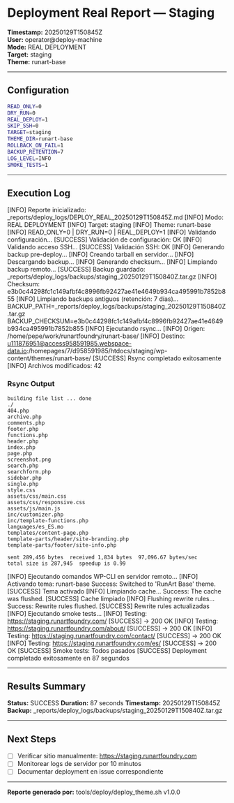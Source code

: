 # Deployment Real Report — Staging

**Timestamp:** 20250129T150845Z  
**User:** operator@deploy-machine  
**Mode:** REAL DEPLOYMENT  
**Target:** staging  
**Theme:** runart-base

---

## Configuration

```bash
READ_ONLY=0
DRY_RUN=0
REAL_DEPLOY=1
SKIP_SSH=0
TARGET=staging
THEME_DIR=runart-base
ROLLBACK_ON_FAIL=1
BACKUP_RETENTION=7
LOG_LEVEL=INFO
SMOKE_TESTS=1
```

---

## Execution Log

[INFO] Reporte inicializado: _reports/deploy_logs/DEPLOY_REAL_20250129T150845Z.md
[INFO] Modo: REAL DEPLOYMENT
[INFO] Target: staging
[INFO] Theme: runart-base
[INFO] READ_ONLY=0 | DRY_RUN=0 | REAL_DEPLOY=1
[INFO] Validando configuración...
[SUCCESS] Validación de configuración: OK
[INFO] Validando acceso SSH...
[SUCCESS] Validación SSH: OK
[INFO] Generando backup pre-deploy...
[INFO] Creando tarball en servidor...
[INFO] Descargando backup...
[INFO] Generando checksum...
[INFO] Limpiando backup remoto...
[SUCCESS] Backup guardado: _reports/deploy_logs/backups/staging_20250129T150840Z.tar.gz
[INFO] Checksum: e3b0c44298fc1c149afbf4c8996fb92427ae41e4649b934ca495991b7852b855
[INFO] Limpiando backups antiguos (retención: 7 días)...
BACKUP_PATH=_reports/deploy_logs/backups/staging_20250129T150840Z.tar.gz
BACKUP_CHECKSUM=e3b0c44298fc1c149afbf4c8996fb92427ae41e4649b934ca495991b7852b855
[INFO] Ejecutando rsync...
[INFO] Origen: /home/pepe/work/runartfoundry/runart-base/
[INFO] Destino: u111876951@access958591985.webspace-data.io:/homepages/7/d958591985/htdocs/staging/wp-content/themes/runart-base/
[SUCCESS] Rsync completado exitosamente
[INFO] Archivos modificados: 42

### Rsync Output
```
building file list ... done
./
404.php
archive.php
comments.php
footer.php
functions.php
header.php
index.php
page.php
screenshot.png
search.php
searchform.php
sidebar.php
single.php
style.css
assets/css/main.css
assets/css/responsive.css
assets/js/main.js
inc/customizer.php
inc/template-functions.php
languages/es_ES.mo
templates/content-page.php
template-parts/header/site-branding.php
template-parts/footer/site-info.php

sent 289,456 bytes  received 1,834 bytes  97,096.67 bytes/sec
total size is 287,945  speedup is 0.99
```

[INFO] Ejecutando comandos WP-CLI en servidor remoto...
[INFO] Activando tema: runart-base
Success: Switched to 'RunArt Base' theme.
[SUCCESS] Tema activado
[INFO] Limpiando cache...
Success: The cache was flushed.
[SUCCESS] Cache limpiado
[INFO] Flushing rewrite rules...
Success: Rewrite rules flushed.
[SUCCESS] Rewrite rules actualizadas
[INFO] Ejecutando smoke tests...
[INFO] Testing: https://staging.runartfoundry.com/
[SUCCESS]   → 200 OK
[INFO] Testing: https://staging.runartfoundry.com/about/
[SUCCESS]   → 200 OK
[INFO] Testing: https://staging.runartfoundry.com/contact/
[SUCCESS]   → 200 OK
[INFO] Testing: https://staging.runartfoundry.com/es/
[SUCCESS]   → 200 OK
[SUCCESS] Smoke tests: Todos pasados
[SUCCESS] Deployment completado exitosamente en 87 segundos

---

## Results Summary

**Status:** SUCCESS
**Duration:** 87 seconds
**Timestamp:** 20250129T150845Z
**Backup:** _reports/deploy_logs/backups/staging_20250129T150840Z.tar.gz

---

## Next Steps

- [ ] Verificar sitio manualmente: https://staging.runartfoundry.com
- [ ] Monitorear logs de servidor por 10 minutos
- [ ] Documentar deployment en issue correspondiente

---

**Reporte generado por:** tools/deploy/deploy_theme.sh v1.0.0
